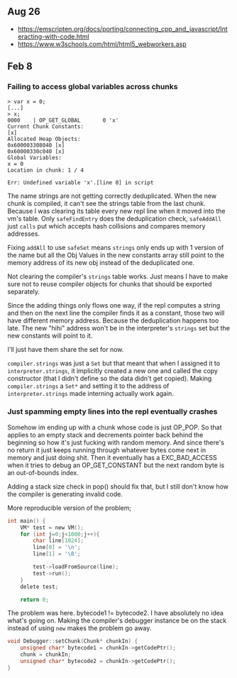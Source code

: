 ## Aug 26

- https://emscripten.org/docs/porting/connecting_cpp_and_javascript/Interacting-with-code.html
- https://www.w3schools.com/html/html5_webworkers.asp

## Feb 8

### Failing to access global variables across chunks

```
> var x = 0;
[...]
> x;
0000    | OP_GET_GLOBAL       0 'x'
Current Chunk Constants:
[x]
Allocated Heap Objects:
0x600003308040 [x]
0x60000330c040 [x]
Global Variables:
x = 0
Location in chunk: 1 / 4

Err: Undefined variable 'x'.[line 0] in script
```

The name strings are not getting correctly deduplicated. 
When the new chunk is compiled, it can't see the strings table from the last chunk. Because I was clearing its table every new repl line when it moved into the vm's table. 
Only `safeFindEntry` does the deduplication check, `safeAddAll` just `calls` put which accepts hash collisions and compares memory addresses.

Fixing `addAll` to use `safeSet` means `strings` only ends up with 1 version of the name 
but all the Obj Values in the new constants array still point to the memory address of 
its new obj instead of the deduplicated one. 

Not clearing the compiler's `strings` table works. Just means I have to make sure not to reuse compiler objects for chunks 
that should be exported separately. 

Since the adding things only flows one way, if the repl computes a string 
and then on the next line the compiler finds it as a constant, 
those two will have different memory address. Because the deduplication happens too late. 
The new "hihi" address won't be in the interpreter's `strings` set but 
the new constants will point to it. 

I'll just have them share the set for now. 

`compiler.strings` was just a `Set` but that meant that when I assigned it to `interpreter.strings`, 
it implicitly created a new one and called the copy constructor (that I didn't define so the data didn't get copied). 
Making `compiler.strings` a `Set*` and setting it to the address of `interpreter.strings` made interning actually work again.


### Just spamming empty lines into the repl eventually crashes

Somehow im ending up with a chunk whose code is just OP_POP. 
So that applies to an empty stack and decrements pointer back behind the beginning so how it's just fucking with random memory. 
And since there's no return it just keeps running through whatever bytes come next in memory and just doing shit. 
Then it eventually has a EXC_BAD_ACCESS when it tries to debug an OP_GET_CONSTANT but the next random byte is an out-of-bounds index. 

Adding a stack size check in pop() should fix that, but I still don't know how the compiler is generating invalid code. 

More reproducible version of  the problem;

```c
int main() {
    VM* test = new VM();
    for (int j=0;j<1000;j++){
        char line[1024];
        line[0] = '\n';
        line[1] = '\0';

        test->loadFromSource(line);
        test->run();
    }
    delete test;

    return 0;
```

The problem was here. bytecode1 != bytecode2. I have absolutely no idea what's going on. Making the compiler's debugger 
instance be on the stack instead of using `new` makes the problem go away. 

```c
void Debugger::setChunk(Chunk* chunkIn) {
    unsigned char* bytecode1 = chunkIn->getCodePtr();
    chunk = chunkIn;
    unsigned char* bytecode2 = chunkIn->getCodePtr();
}
```